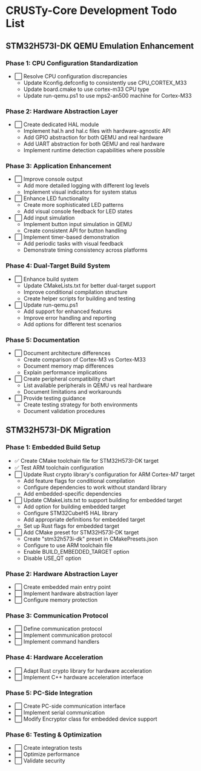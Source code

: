 # CRUSTy-Core Development Todo List

## STM32H573I-DK QEMU Emulation Enhancement

### Phase 1: CPU Configuration Standardization

- ⬜ Resolve CPU configuration discrepancies
  - Update Kconfig.defconfig to consistently use CPU_CORTEX_M33
  - Update board.cmake to use cortex-m33 CPU type
  - Update run-qemu.ps1 to use mps2-an500 machine for Cortex-M33

### Phase 2: Hardware Abstraction Layer

- ⬜ Create dedicated HAL module
  - Implement hal.h and hal.c files with hardware-agnostic API
  - Add GPIO abstraction for both QEMU and real hardware
  - Add UART abstraction for both QEMU and real hardware
  - Implement runtime detection capabilities where possible

### Phase 3: Application Enhancement

- ⬜ Improve console output
  - Add more detailed logging with different log levels
  - Implement visual indicators for system status
- ⬜ Enhance LED functionality
  - Create more sophisticated LED patterns
  - Add visual console feedback for LED states
- ⬜ Add input simulation
  - Implement button input simulation in QEMU
  - Create consistent API for button handling
- ⬜ Implement timer-based demonstration
  - Add periodic tasks with visual feedback
  - Demonstrate timing consistency across platforms

### Phase 4: Dual-Target Build System

- ⬜ Enhance build system
  - Update CMakeLists.txt for better dual-target support
  - Improve conditional compilation structure
  - Create helper scripts for building and testing
- ⬜ Update run-qemu.ps1
  - Add support for enhanced features
  - Improve error handling and reporting
  - Add options for different test scenarios

### Phase 5: Documentation

- ⬜ Document architecture differences
  - Create comparison of Cortex-M3 vs Cortex-M33
  - Document memory map differences
  - Explain performance implications
- ⬜ Create peripheral compatibility chart
  - List available peripherals in QEMU vs real hardware
  - Document limitations and workarounds
- ⬜ Provide testing guidance
  - Create testing strategy for both environments
  - Document validation procedures

## STM32H573I-DK Migration

### Phase 1: Embedded Build Setup

- ✅ Create CMake toolchain file for STM32H573I-DK target
- ✅ Test ARM toolchain configuration
- ⬜ Update Rust crypto library's configuration for ARM Cortex-M7 target
  - Add feature flags for conditional compilation
  - Configure dependencies to work without standard library
  - Add embedded-specific dependencies
- ⬜ Update CMakeLists.txt to support building for embedded target
  - Add option for building embedded target
  - Configure STM32CubeH5 HAL library
  - Add appropriate definitions for embedded target
  - Set up Rust flags for embedded target
- ⬜ Add CMake preset for STM32H573I-DK target
  - Create "stm32h573i-dk" preset in CMakePresets.json
  - Configure to use ARM toolchain file
  - Enable BUILD_EMBEDDED_TARGET option
  - Disable USE_QT option

### Phase 2: Hardware Abstraction Layer

- ⬜ Create embedded main entry point
- ⬜ Implement hardware abstraction layer
- ⬜ Configure memory protection

### Phase 3: Communication Protocol

- ⬜ Define communication protocol
- ⬜ Implement communication protocol
- ⬜ Implement command handlers

### Phase 4: Hardware Acceleration

- ⬜ Adapt Rust crypto library for hardware acceleration
- ⬜ Implement C++ hardware acceleration interface

### Phase 5: PC-Side Integration

- ⬜ Create PC-side communication interface
- ⬜ Implement serial communication
- ⬜ Modify Encryptor class for embedded device support

### Phase 6: Testing & Optimization

- ⬜ Create integration tests
- ⬜ Optimize performance
- ⬜ Validate security
